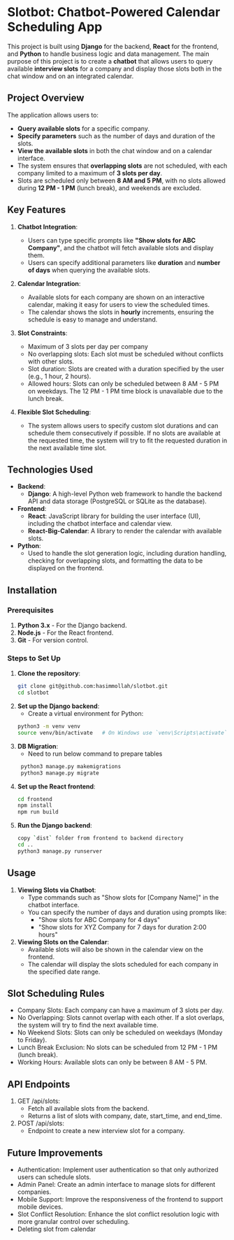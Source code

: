# Slotbot: Chatbot-Powered Calendar Scheduling App

This project is built using **Django** for the backend, **React** for the frontend, and **Python** to handle business logic and data management. The main purpose of this project is to create a **chatbot** that allows users to query available **interview slots** for a company and display those slots both in the chat window and on an integrated calendar.

## Project Overview

The application allows users to:

- **Query available slots** for a specific company.
- **Specify parameters** such as the number of days and duration of the slots.
- **View the available slots** in both the chat window and on a calendar interface.
- The system ensures that **overlapping slots** are not scheduled, with each company limited to a maximum of **3 slots per day**.
- Slots are scheduled only between **8 AM and 5 PM**, with no slots allowed during **12 PM - 1 PM** (lunch break), and weekends are excluded.

## Key Features

1. **Chatbot Integration**:
   - Users can type specific prompts like **"Show slots for ABC Company"**, and the chatbot will fetch available slots and display them.
   - Users can specify additional parameters like **duration** and **number of days** when querying the available slots.

2. **Calendar Integration**:
   - Available slots for each company are shown on an interactive calendar, making it easy for users to view the scheduled times.
   - The calendar shows the slots in **hourly** increments, ensuring the schedule is easy to manage and understand.
3. **Slot Constraints**:
   - Maximum of 3 slots per day per company
   - No overlapping slots: Each slot must be scheduled without conflicts with other slots.
   - Slot duration: Slots are created with a duration specified by the user (e.g., 1 hour, 2 hours).
   - Allowed hours: Slots can only be scheduled between 8 AM - 5 PM on weekdays. The 12 PM - 1 PM time block is unavailable due to the lunch break.
4. **Flexible Slot Scheduling**:
   - The system allows users to specify custom slot durations and can schedule them consecutively if possible. If no slots are available at the requested time, the system will try to fit the requested duration in the next available time slot.

## Technologies Used
- **Backend**:
  - **Django**: A high-level Python web framework to handle the backend API and data storage (PostgreSQL or SQLite as the database).
- **Frontend**:
  - **React**: JavaScript library for building the user interface (UI), including the chatbot interface and calendar view.
  - **React-Big-Calendar**: A library to render the calendar with available slots.
- **Python**:
  - Used to handle the slot generation logic, including duration handling, checking for overlapping slots, and formatting the data to be displayed on the frontend.

## Installation

### Prerequisites

1. **Python 3.x** - For the Django backend.
2. **Node.js** - For the React frontend.
3. **Git** - For version control.

### Steps to Set Up

1. **Clone the repository**:
   ```bash
   git clone git@github.com:hasimmollah/slotbot.git
   cd slotbot
2. **Set up the Django backend**:
   - Create a virtual environment for Python:
   ```bash
   python3 -m venv venv
   source venv/bin/activate   # On Windows use `venv\Scripts\activate`

3. **DB Migration**:
   - Need to run below command to prepare tables
   ```bash
    python3 manage.py makemigrations
    python3 manage.py migrate
   
4. **Set up the React frontend**:
   ```bash
   cd frontend
   npm install
   npm run build
   
5. **Run the Django backend**:
    ```bash
   copy `dist` folder from frontend to backend directory
   cd ..
   python3 manage.py runserver

## Usage
1. **Viewing Slots via Chatbot**:
   - Type commands such as "Show slots for [Company Name]" in the chatbot interface.
   - You can specify the number of days and duration using prompts like:
     - "Show slots for ABC Company for 4 days"
     - "Show slots for XYZ Company for 7 days for duration 2:00 hours"
2. **Viewing Slots on the Calendar**:
   - Available slots will also be shown in the calendar view on the frontend.
   - The calendar will display the slots scheduled for each company in the specified date range.

## Slot Scheduling Rules 
- Company Slots: Each company can have a maximum of 3 slots per day.
- No Overlapping: Slots cannot overlap with each other. If a slot overlaps, the system will try to find the next available time.
- No Weekend Slots: Slots can only be scheduled on weekdays (Monday to Friday).
- Lunch Break Exclusion: No slots can be scheduled from 12 PM - 1 PM (lunch break).
- Working Hours: Available slots can only be between 8 AM - 5 PM.

## API Endpoints
1. GET /api/slots:
   - Fetch all available slots from the backend.
   - Returns a list of slots with company, date, start_time, and end_time.
2. POST /api/slots:
   - Endpoint to create a new interview slot for a company.

## Future Improvements
- Authentication: Implement user authentication so that only authorized users can schedule slots.
- Admin Panel: Create an admin interface to manage slots for different companies.
- Mobile Support: Improve the responsiveness of the frontend to support mobile devices.
- Slot Conflict Resolution: Enhance the slot conflict resolution logic with more granular control over scheduling.
- Deleting slot from calendar
